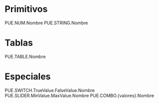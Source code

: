 # Primitivos
PUE.NUM.Nombre
PUE.STRING.Nombre

# Tablas
PUE.TABLE.Nombre

# Especiales
PUE.SWITCH.TrueValue.FalseValue.Nombre
PUE.SLIDER.MinValue.MaxValue.Nombre
PUE.COMBO.{valores}.Nombre